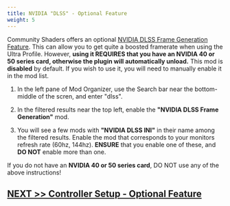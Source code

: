 ```yaml
---
title: NVIDIA "DLSS" - Optional Feature
weight: 5
---
```


Community Shaders offers an optional [NVIDIA DLSS Frame Generation Feature](https://www.nexusmods.com/skyrimspecialedition/mods/140199). This can allow you to get quite a boosted framerate when using the Ultra Profile. However, **using it REQUIRES that you have an NVIDIA 40 or 50 series card, otherwise the plugin will automatically unload.** This mod is **disabled** by default. If you wish to use it, you will need to manually enable it in the mod list.

1. In the left pane of Mod Organizer, use the Search bar near the bottom-middle of the scren, and enter "dlss".

2. In the filtered results near the top left, enable the **"NVIDIA DLSS Frame Generation"** mod.

3. You will see a few mods with **"NVIDIA DLSS INI"** in their name among the filtered results. Enable the mod that corresponds to your monitors refresh rate (60hz, 144hz). **ENSURE** that you enable one of these, and **DO NOT** enable more than one.

If you do not have an **NVIDIA 40 or 50 series card**, DO NOT use any of the above instructions!

## [NEXT >> Controller Setup - Optional Feature ](../../mod-list-tweaks/controller)
